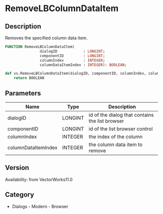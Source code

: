 # RemoveLBColumnDataItem

## Description
Removes the specified column data item.

```pascal
FUNCTION RemoveLBColumnDataItem(
				dialogID            : LONGINT;
				componentID         : LONGINT;
				columnIndex         : INTEGER;
				columnDataItemIndex : INTEGER): BOOLEAN;
```

```python
def vs.RemoveLBColumnDataItem(dialogID, componentID, columnIndex, columnDataItemIndex):
    return BOOLEAN
```

## Parameters
|Name|Type|Description|
|---|---|---|
|dialogID|LONGINT|id of the dialog that contains the list browser|
|componentID|LONGINT|id of the list browser control|
|columnIndex|INTEGER|the index of the column|
|columnDataItemIndex|INTEGER|the column data item to remove|

## Version
Availability: from VectorWorks11.0

## Category
* Dialogs - Modern - Browser


